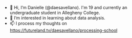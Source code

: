 - 👋 Hi, I’m Danielle (@daesavellano). I'm 19 and currently an undergraduate student in Allegheny College.
- 🌱 I’m interested in learning about data analysis.
- 📫 I process my thoughts on https://futureland.tv/daesavellano/processing-school

<!---
Howdy!
--->
